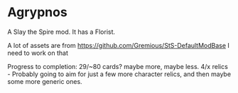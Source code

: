 # Agrypnos
A Slay the Spire mod. It has a Florist.




A lot of assets are from https://github.com/Gremious/StS-DefaultModBase
I need to work on that


Progress to completion:
29/~80 cards? maybe more, maybe less.
4/x relics - Probably going to aim for just a few more character relics, and then maybe some more generic ones.
